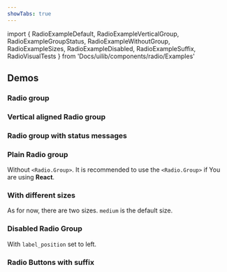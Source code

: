 ```yaml
---
showTabs: true
---
```


import {
RadioExampleDefault,
RadioExampleVerticalGroup,
RadioExampleGroupStatus,
RadioExampleWithoutGroup,
RadioExampleSizes,
RadioExampleDisabled,
RadioExampleSuffix,
RadioVisualTests
} from 'Docs/uilib/components/radio/Examples'

## Demos

### Radio group

<RadioExampleDefault />

### Vertical aligned Radio group

<RadioExampleVerticalGroup />

### Radio group with status messages

<RadioExampleGroupStatus />

### Plain Radio group

Without `<Radio.Group>`. It is recommended to use the `<Radio.Group>` if You are using **React**.

<RadioExampleWithoutGroup />

### With different sizes

As for now, there are two sizes. `medium` is the default size.

<RadioExampleSizes />

### Disabled Radio Group

With `label_position` set to left.

<RadioExampleDisabled />

### Radio Buttons with suffix

<RadioExampleSuffix />

<RadioVisualTests />

